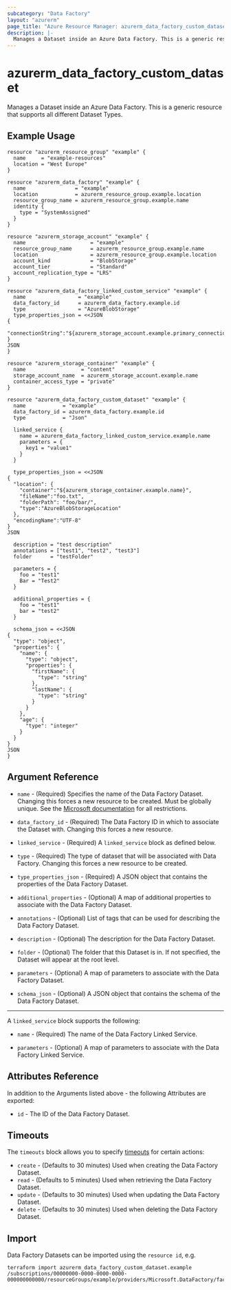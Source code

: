 ```yaml
---
subcategory: "Data Factory"
layout: "azurerm"
page_title: "Azure Resource Manager: azurerm_data_factory_custom_dataset"
description: |-
  Manages a Dataset inside an Azure Data Factory. This is a generic resource that supports all different Dataset Types.
---
```


# azurerm_data_factory_custom_dataset

Manages a Dataset inside an Azure Data Factory. This is a generic resource that supports all different Dataset Types.

## Example Usage

```hcl
resource "azurerm_resource_group" "example" {
  name     = "example-resources"
  location = "West Europe"
}

resource "azurerm_data_factory" "example" {
  name                = "example"
  location            = azurerm_resource_group.example.location
  resource_group_name = azurerm_resource_group.example.name
  identity {
    type = "SystemAssigned"
  }
}

resource "azurerm_storage_account" "example" {
  name                     = "example"
  resource_group_name      = azurerm_resource_group.example.name
  location                 = azurerm_resource_group.example.location
  account_kind             = "BlobStorage"
  account_tier             = "Standard"
  account_replication_type = "LRS"
}

resource "azurerm_data_factory_linked_custom_service" "example" {
  name                 = "example"
  data_factory_id      = azurerm_data_factory.example.id
  type                 = "AzureBlobStorage"
  type_properties_json = <<JSON
{
  "connectionString":"${azurerm_storage_account.example.primary_connection_string}"
}
JSON
}

resource "azurerm_storage_container" "example" {
  name                  = "content"
  storage_account_name  = azurerm_storage_account.example.name
  container_access_type = "private"
}

resource "azurerm_data_factory_custom_dataset" "example" {
  name            = "example"
  data_factory_id = azurerm_data_factory.example.id
  type            = "Json"

  linked_service {
    name = azurerm_data_factory_linked_custom_service.example.name
    parameters = {
      key1 = "value1"
    }
  }

  type_properties_json = <<JSON
{
  "location": {
    "container":"${azurerm_storage_container.example.name}",
    "fileName":"foo.txt",
    "folderPath": "foo/bar/",
    "type":"AzureBlobStorageLocation"
  },
  "encodingName":"UTF-8"
}
JSON

  description = "test description"
  annotations = ["test1", "test2", "test3"]
  folder      = "testFolder"

  parameters = {
    foo = "test1"
    Bar = "Test2"
  }

  additional_properties = {
    foo = "test1"
    bar = "test2"
  }

  schema_json = <<JSON
{
  "type": "object",
  "properties": {
    "name": {
      "type": "object",
      "properties": {
        "firstName": {
          "type": "string"
        },
        "lastName": {
          "type": "string"
        }
      }
    },
    "age": {
      "type": "integer"
    }
  }
}
JSON
}
```

## Argument Reference

* `name` - (Required) Specifies the name of the Data Factory Dataset. Changing this forces a new resource to be created. Must be globally unique. See the [Microsoft documentation](https://docs.microsoft.com/azure/data-factory/naming-rules) for all restrictions.

* `data_factory_id` - (Required) The Data Factory ID in which to associate the Dataset with. Changing this forces a new resource.

* `linked_service` - (Required) A `linked_service` block as defined below.

* `type` - (Required) The type of dataset that will be associated with Data Factory. Changing this forces a new resource to be created.

* `type_properties_json` - (Required) A JSON object that contains the properties of the Data Factory Dataset.

* `additional_properties` - (Optional) A map of additional properties to associate with the Data Factory Dataset.

* `annotations` - (Optional) List of tags that can be used for describing the Data Factory Dataset.

* `description` - (Optional) The description for the Data Factory Dataset.

* `folder` - (Optional) The folder that this Dataset is in. If not specified, the Dataset will appear at the root level.

* `parameters` - (Optional) A map of parameters to associate with the Data Factory Dataset.

* `schema_json` - (Optional) A JSON object that contains the schema of the Data Factory Dataset.

---

A `linked_service` block supports the following:

* `name` - (Required) The name of the Data Factory Linked Service.

* `parameters` - (Optional) A map of parameters to associate with the Data Factory Linked Service.

## Attributes Reference

In addition to the Arguments listed above - the following Attributes are exported:

* `id` - The ID of the Data Factory Dataset.

## Timeouts

The `timeouts` block allows you to specify [timeouts](https://www.terraform.io/language/resources/syntax#operation-timeouts) for certain actions:

* `create` - (Defaults to 30 minutes) Used when creating the Data Factory Dataset.
* `read` - (Defaults to 5 minutes) Used when retrieving the Data Factory Dataset.
* `update` - (Defaults to 30 minutes) Used when updating the Data Factory Dataset.
* `delete` - (Defaults to 30 minutes) Used when deleting the Data Factory Dataset.

## Import

Data Factory Datasets can be imported using the `resource id`, e.g.

```shell
terraform import azurerm_data_factory_custom_dataset.example /subscriptions/00000000-0000-0000-0000-000000000000/resourceGroups/example/providers/Microsoft.DataFactory/factories/example/datasets/example
```
